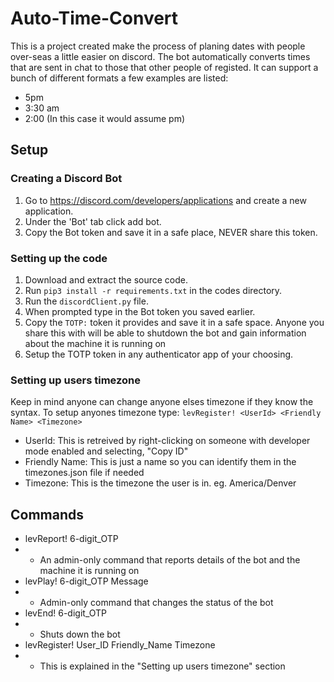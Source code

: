 # Auto-Time-Convert
This is a project created make the process of planing dates with people over-seas a little easier on discord. 
The bot automatically converts times that are sent in chat to those that other people of registed.
It can support a bunch of different formats a few examples are listed:
- 5pm
- 3:30 am
- 2:00 (In this case it would assume pm)

## Setup
### Creating a Discord Bot
1. Go to https://discord.com/developers/applications and create a new application.
2. Under the 'Bot' tab click add bot.
3. Copy the Bot token and save it in a safe place, NEVER share this token.
### Setting up the code
1. Download and extract the source code.
2. Run `pip3 install -r requirements.txt` in the codes directory.
3. Run the `discordClient.py` file.
4. When prompted type in the Bot token you saved earlier.
5. Copy the `TOTP:` token it provides and save it in a safe space. 
Anyone you share this with will be able to shutdown the bot and gain information about the machine it is running on
6. Setup the TOTP token in any authenticator app of your choosing.
### Setting up users timezone
Keep in mind anyone can change anyone elses timezone if they know the syntax. To setup anyones timezone type: `levRegister! <UserId> <Friendly Name> <Timezone>`
- UserId: This is retreived by right-clicking on someone with developer mode enabled and selecting, "Copy ID"
- Friendly Name: This is just a name so you can identify them in the timezones.json file if needed
- Timezone: This is the timezone the user is in. eg. America/Denver

## Commands
- levReport! 6-digit_OTP
- - An admin-only command that reports details of the bot and the machine it is running on
- levPlay! 6-digit_OTP Message
- - Admin-only command that changes the status of the bot
- levEnd! 6-digit_OTP
- - Shuts down the bot
- levRegister! User_ID Friendly_Name Timezone
- - This is explained in the "Setting up users timezone" section
